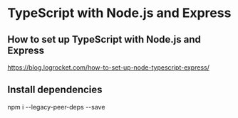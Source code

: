 # TypeScript with Node.js and Express


## How to set up TypeScript with Node.js and Express
https://blog.logrocket.com/how-to-set-up-node-typescript-express/

## Install dependencies
npm i --legacy-peer-deps --save
